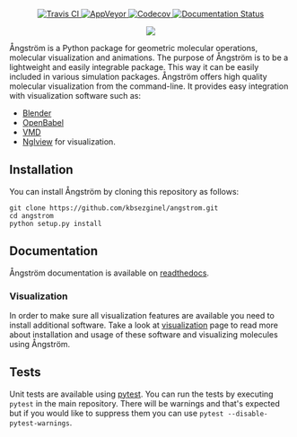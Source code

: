 <p align="center">
<a href="https://travis-ci.org/kbsezginel/angstrom">
  <img src="https://travis-ci.org/kbsezginel/angstrom.svg?branch=master" alt="Travis CI"/>
</a>
<a href="https://ci.appveyor.com/project/kbsezginel/angstrom">
  <img src="https://ci.appveyor.com/api/projects/status/lcj1f73iet2gt5up?svg=true" alt="AppVeyor"/>
</a>
<a href="https://codecov.io/gh/kbsezginel/angstrom">
  <img src="https://codecov.io/gh/kbsezginel/angstrom/branch/master/graph/badge.svg" alt="Codecov"/>
</a>
<a href='https://angstrom.readthedocs.io/en/latest/?badge=latest'>
    <img src='https://readthedocs.org/projects/angstrom/badge/?version=latest' alt='Documentation Status' />
</a>
</p>

<p align="center"><img src="https://raw.githubusercontent.com/kbsezginel/angstrom/master/docs/assets/img/angstrom-logo.png"></p>

Ångström is a Python package for geometric molecular operations, molecular visualization and animations.
The purpose of Ångström is to be a lightweight and easily integrable package.
This way it can be easily included in various simulation packages.
Ångström offers high quality molecular visualization from the command-line.
It provides easy integration with visualization software such as:
-   [Blender](https://www.blender.org/)
-   [OpenBabel](http://openbabel.org/wiki/Main_Page)
-   [VMD](http://www.ks.uiuc.edu/Research/vmd/)
-   [Nglview](https://github.com/arose/nglview) for visualization.

## Installation
You can install Ångström by cloning this repository as follows:
```
git clone https://github.com/kbsezginel/angstrom.git
cd angstrom
python setup.py install
```

## Documentation
Ångström documentation is available on [readthedocs](https://angstrom.readthedocs.io/en/latest/).

### Visualization
In order to make sure all visualization features are available you need to install additional software.
Take a look at [visualization](https://kbsezginel.github.io/angstrom/visualization) page to read more about installation and usage of these software
and visualizing molecules using Ångström.

## Tests
Unit tests are available using [pytest](https://docs.pytest.org/en/latest/).
You can run the tests by executing `pytest` in the main repository.
There will be warnings and that's expected but if you would like to suppress them you can use `pytest --disable-pytest-warnings`.
